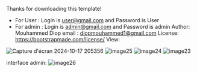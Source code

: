 Thanks for downloading this template!


 * For User : Login is user@gmail.com and Password is User
 * For admin : Login is admin@gmail.com and Password is admin
Author: Mouhammed Diop
email : diopmouhammed1@gmail.com
License: https://bootstrapmade.com/license/
View:

![Capture d'écran 2024-10-17 205356](https://github.com/user-attachments/assets/8d10d568-48a5-4450-ad40-950f6e9191de)
![image25](https://github.com/user-attachments/assets/7d1fba2d-be2b-4567-819c-5d19a7c5554c)
![image24](https://github.com/user-attachments/assets/4871319b-d07c-4df2-87e0-bf3f2e79777f)
![image23](https://github.com/user-attachments/assets/3ac3ed43-82d2-4582-b402-d246374f67ab)

interface admin: ![image26](https://github.com/user-attachments/assets/a87520bb-a648-4e25-bddb-702d6ce37b4c)

